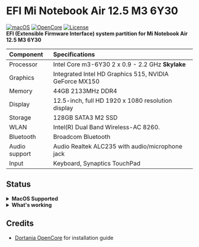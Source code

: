 # EFI Mi Notebook Air 12.5 M3 6Y30
[![macOS](https://img.shields.io/badge/macOS-11.4-blue)](https://developer.apple.com/documentation/macos-release-notes)
[![OpenCore](https://img.shields.io/badge/OpenCore-0.7.2-green)](https://github.com/acidanthera/OpenCorePkg)
[![License](https://img.shields.io/badge/license-MIT-purple)](/LICENSE)
</br>
**EFI (Extensible Firmware Interface) system partition for Mi Notebook Air 12.5 M3 6Y30**

| Component          | Specifications                                                                                            |
| :----------------- | :-------------------------------------------------------------------------------------------------------- |
| Processor          | Intel Core m3-6Y30 2 x 0.9 - 2.2 GHz **Skylake**                                                          |
| Graphics           | Integrated Intel HD Graphics 515, NVIDIA GeForce MX150                                                    |
| Memory             | 44GB 2133MHz DDR4                                                                                         |
| Display            | 12.5-inch, full HD 1920 x 1080 resolution display                                                         |
| Storage            | 128GB SATA3 M2 SSD                                                                                        |
| WLAN               | Intel(R) Dual Band Wireless-AC 8260.                                                                      |
| Bluetooth          | Broadcom Bluetooth                                                                                        |
| Audio support      | Audio Realtek ALC235 with audio/microphone jack                                                           |
| Input              | Keyboard, Synaptics TouchPad                                                                              |

## Status
<details>  
<summary><strong>MacOS Supported</strong></summary>
</br>
 
- [x] BigSur 11.4 (Tested)
</details>  

<details>  
<summary><strong>What's working</strong></summary>
</br>
 
- [x] Sleep/Wake
- [x] Trackpad
- [x] Keyboard
- [x] iService (AppStore Download, Facetime, iMessage)
- [x] Intel Graphics
- [x] Audio
- [x] HDMI Video and Audio
- [x] USB 3.0
- [x] SATA SSD's
- [x] Battery Management
- [x] Brightness keys
- [x] Built-in camera
- [x] Built-in mic
- [x] Bluetooth
- [x] Native CPU Power Management
- [x] WiFi (Currently use [HeliPort](https://openintelwireless.github.io/HeliPort/) due Instant Hotspot from iPhone can be recognized but may likely fail to connect)

</details>

## Credits
- [Dortania OpenCore](https://dortania.github.io/OpenCore-Install-Guide/) for installation guide
